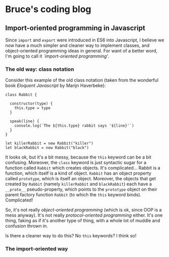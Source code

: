 # Bruce's coding blog


## Import-oriented programming in Javascript

Since `import` and `export` were introduced in ES6 into Javascript, I believe we now have a much simpler and cleaner way to implement classes, and object-oriented programming ideas in general. For want of a better word, I'm going to call it _`import-oriented programming'_.


### The old way: class notation

Consider this example of the old class notation (taken from the wonderful book _Eloquent Javascript_ by Marijn Haverbeke):

```
class Rabbit {

  constructor(type) {
    this.type = type
  }

  speak(line) {
    console.log(`The ${this.type} rabbit says '${line}'`)
  }
}

let killerRabbit = new Rabbit("killer")
let blackRabbit = new Rabbit("black")
```

It looks ok, but it's a bit messy, because the `this` keyword can be a bit confusing. Moreover, the `class` keyword is just syntactic sugar for a function called `Rabbit` which creates objects. It's complicated... Rabbit is a function, which itself is a kind of object. `Rabbit` has an object property called `prototype`, which is itself an object. Moreover, the objects that get created by `Rabbit` (namely `killerRabbit` and `blackRabbit`) each have a ``__proto__`` pseudo-property, which points to the `prototype` object on their parent factory function `Rabbit` (to which the `this` keyword binds). Complicated!

So, it's not really _object-oriented programming_ (which is ok, since OOP is a mess anyway). It's not really _protocol-oriented programming_ either. It's one thing, faking as if it's another type of thing, with a whole lot of muddle and confusion thrown in. 

Is there a cleaner way to do this? No `this` keywords? I think so!

### The import-oriented way

